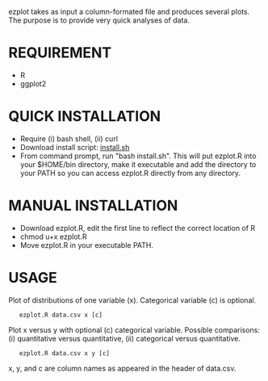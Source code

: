 ezplot takes as input a column-formated file and produces several plots. The purpose is to provide very quick analyses of data.

REQUIREMENT
===========

- R
- ggplot2

QUICK INSTALLATION
==================

- Require (i) bash shell, (ii) curl
- Download install script: [install.sh](install.sh)
- From command prompt, run "bash install.sh".  This will put ezplot.R into your $HOME/bin directory, make it executable and add the directory to your PATH so you can access ezplot.R directly from any directory.

MANUAL INSTALLATION
===================

- Download ezplot.R, edit the first line to reflect the correct location of R
- chmod u+x ezplot.R
- Move ezplot.R in your executable PATH.

USAGE
=====

Plot of distributions of one variable (x).   Categorical variable (c) is optional.
```
   ezplot.R data.csv x [c]
```

Plot x versus y with optional (c) categorical variable.   Possible comparisons: (i) quantitative versus quantitative, (ii) categorical versus quantitative.

```
   ezplot.R data.csv x y [c]
```

x, y, and c are column names as appeared in the header of data.csv.

